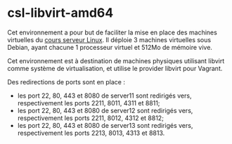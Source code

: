 # csl-libvirt-amd64

Cet environnement a pour but de faciliter la mise en place des machines
virtuelles du [cours serveur Linux](https://github.com/ahpnils/cours-server-linux). Il déploie 3 machines virtuelles sous Debian, ayant chacune 1 processeur virtuel et 512Mo de mémoire vive.

Cet environnement est à destination de machines physiques utilisant libvirt
comme système de virtualisation, et utilise le provider libvirt pour Vagrant.

Des redirections de ports sont en place :
- les port 22, 80, 443 et 8080 de server11 sont redirigés vers, respectivement les
  ports 2211, 8011, 4311 et 8811;
- les port 22, 80, 443 et 8080 de server12 sont redirigés vers, respectivement les
  ports 2211, 8012, 4312 et 8812;
- les port 22, 80, 443 et 8080 de server13 sont redirigés vers, respectivement les
  ports 2213, 8013, 4313 et 8813.
